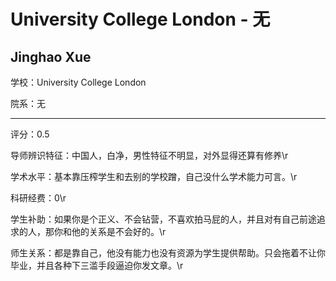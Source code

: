 # University College London - 无

## Jinghao Xue

学校：University College London

院系：无

* * *

评分：0.5

导师辨识特征：中国人，白净，男性特征不明显，对外显得还算有修养\r

学术水平：基本靠压榨学生和去别的学校蹭，自己没什么学术能力可言。\r

科研经费：0\r

学生补助：如果你是个正义、不会钻营，不喜欢拍马屁的人，并且对有自己前途追求的人，那你和他的关系是不会好的。\r

师生关系：都是靠自己，他没有能力也没有资源为学生提供帮助。只会拖着不让你毕业，并且各种下三滥手段逼迫你发文章。\r